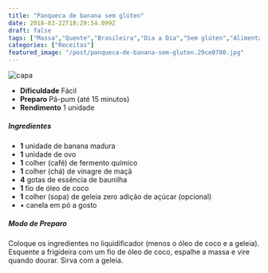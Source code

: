```yaml
---
title: "Panqueca de banana sem glúten"
date: 2018-03-22T18:29:54.099Z
draft: false
tags: ["Massa","Quente","Brasileira","Dia a Dia","Sem glúten","Alimentação saudável","panqueca","receita","receita fácil"]
categories: ["Receitas"]
featured_image: "/post/panqueca-de-banana-sem-gluten.29ce0780.jpg"
---
```


![capa](/post/panqueca-de-banana-sem-gluten.29ce0780.jpg)

*   **Dificuldade** Fácil
*   **Preparo** Pá-pum (até 15 minutos)
*   **Rendimento** 1 unidade

##### Ingredientes

*   **1** unidade de banana madura
*   **1** unidade de ovo
*   **1** colher (café) de fermento químico
*   **1** colher (chá) de vinagre de maçã
*   **4** gotas de essência de baunilha
*   **1** fio de óleo de coco
*   **1** colher (sopa) de geleia zero adição de açúcar (opcional)
*   • canela em pó a gosto

##### Modo de Preparo

Coloque os ingredientes no liquidificador (menos o óleo de coco e a geleia). Esquente a frigideira com um fio de óleo de coco, espalhe a massa e vire quando dourar. Sirva com a geleia.
